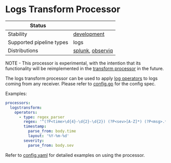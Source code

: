 # Logs Transform Processor

| Status                   |                      |
|--------------------------|----------------------|
| Stability                | [development]        |
| Supported pipeline types | logs                 |
| Distributions            | [splunk], [observiq] |

NOTE - This processor is experimental, with the intention that its functionality will be reimplemented in the [transform processor](../transformprocessor/README.md) in the future.

The logs transform processor can be used to apply [log operators](../../pkg/stanza/docs/operators) to logs coming from any receiver.
Please refer to [config.go](./config.go) for the config spec.

Examples:

```yaml
processors:
  logstransform:
    operators:
      - type: regex_parser
        regex: '^(?P<time>\d{4}-\d{2}-\d{2}) (?P<sev>[A-Z]*) (?P<msg>.*)$'
        timestamp:
          parse_from: body.time
          layout: '%Y-%m-%d'
        severity:
          parse_from: body.sev
```

Refer to [config.yaml](./testdata/config.yaml) for detailed
examples on using the processor.

[development]: https://github.com/open-telemetry/opentelemetry-collector#development
[splunk]: https://github.com/signalfx/splunk-otel-collector
[observiq]: https://github.com/observIQ/observiq-otel-collector
